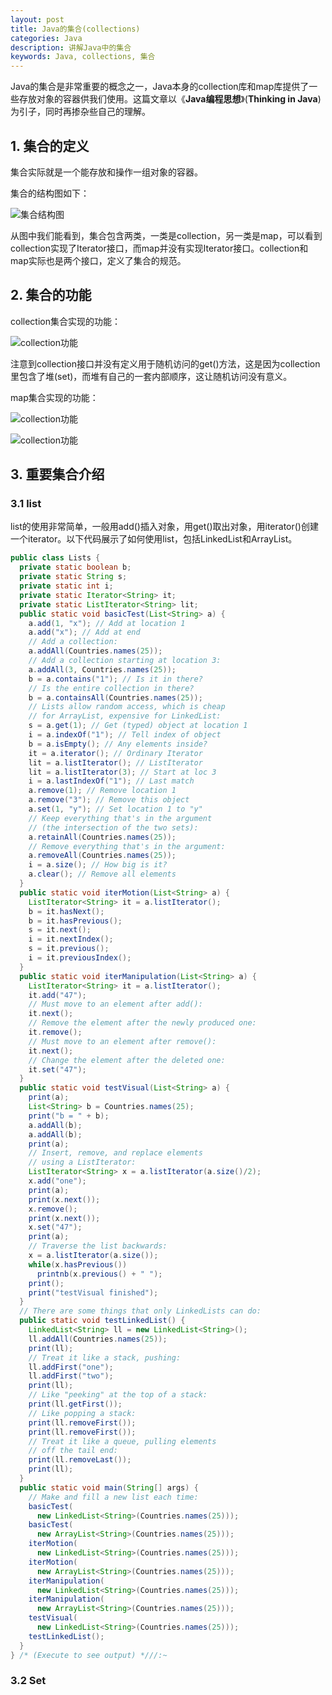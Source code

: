 ```yaml
---
layout: post
title: Java的集合(collections)
categories: Java
description: 讲解Java中的集合
keywords: Java, collections, 集合
---
```


Java的集合是非常重要的概念之一，Java本身的collection库和map库提供了一些存放对象的容器供我们使用。这篇文章以《**Java编程思想**》(**Thinking in Java**)为引子，同时再掺杂些自己的理解。

## 1. 集合的定义

集合实际就是一个能存放和操作一组对象的容器。

集合的结构图如下：

![集合结构图](/images/posts/java/collection_1.PNG)

从图中我们能看到，集合包含两类，一类是collection，另一类是map，可以看到collection实现了Iterator接口，而map并没有实现Iterator接口。collection和map实际也是两个接口，定义了集合的规范。

## 2. 集合的功能

collection集合实现的功能：

![collection功能](/images/posts/java/collection_2.PNG)

注意到collection接口并没有定义用于随机访问的get()方法，这是因为collection里包含了堆(set)，而堆有自己的一套内部顺序，这让随机访问没有意义。

map集合实现的功能：

![collection功能](/images/posts/java/collection_3.PNG)

![collection功能](/images/posts/java/collection_4.PNG)

## 3. 重要集合介绍

### 3.1 list

list的使用非常简单，一般用add()插入对象，用get()取出对象，用iterator()创建一个iterator。以下代码展示了如何使用list，包括LinkedList和ArrayList。

```java
public class Lists {
  private static boolean b;
  private static String s;
  private static int i;
  private static Iterator<String> it;
  private static ListIterator<String> lit;
  public static void basicTest(List<String> a) {
    a.add(1, "x"); // Add at location 1
    a.add("x"); // Add at end
    // Add a collection:
    a.addAll(Countries.names(25));
    // Add a collection starting at location 3:
    a.addAll(3, Countries.names(25));
    b = a.contains("1"); // Is it in there?
    // Is the entire collection in there?
    b = a.containsAll(Countries.names(25));
    // Lists allow random access, which is cheap
    // for ArrayList, expensive for LinkedList:
    s = a.get(1); // Get (typed) object at location 1
    i = a.indexOf("1"); // Tell index of object
    b = a.isEmpty(); // Any elements inside?
    it = a.iterator(); // Ordinary Iterator
    lit = a.listIterator(); // ListIterator
    lit = a.listIterator(3); // Start at loc 3
    i = a.lastIndexOf("1"); // Last match
    a.remove(1); // Remove location 1
    a.remove("3"); // Remove this object
    a.set(1, "y"); // Set location 1 to "y"
    // Keep everything that's in the argument
    // (the intersection of the two sets):
    a.retainAll(Countries.names(25));
    // Remove everything that's in the argument:
    a.removeAll(Countries.names(25));
    i = a.size(); // How big is it?
    a.clear(); // Remove all elements
  }
  public static void iterMotion(List<String> a) {
    ListIterator<String> it = a.listIterator();
    b = it.hasNext();
    b = it.hasPrevious();
    s = it.next();
    i = it.nextIndex();
    s = it.previous();
    i = it.previousIndex();
  }
  public static void iterManipulation(List<String> a) {
    ListIterator<String> it = a.listIterator();
    it.add("47");
    // Must move to an element after add():
    it.next();
    // Remove the element after the newly produced one:
    it.remove();
    // Must move to an element after remove():
    it.next();
    // Change the element after the deleted one:
    it.set("47");
  }
  public static void testVisual(List<String> a) {
    print(a);
    List<String> b = Countries.names(25);
    print("b = " + b);
    a.addAll(b);
    a.addAll(b);
    print(a);
    // Insert, remove, and replace elements
    // using a ListIterator:
    ListIterator<String> x = a.listIterator(a.size()/2);
    x.add("one");
    print(a);
    print(x.next());
    x.remove();
    print(x.next());
    x.set("47");
    print(a);
    // Traverse the list backwards:
    x = a.listIterator(a.size());
    while(x.hasPrevious())
      printnb(x.previous() + " ");
    print();
    print("testVisual finished");
  }
  // There are some things that only LinkedLists can do:
  public static void testLinkedList() {
    LinkedList<String> ll = new LinkedList<String>();
    ll.addAll(Countries.names(25));
    print(ll);
    // Treat it like a stack, pushing:
    ll.addFirst("one");
    ll.addFirst("two");
    print(ll);
    // Like "peeking" at the top of a stack:
    print(ll.getFirst());
    // Like popping a stack:
    print(ll.removeFirst());
    print(ll.removeFirst());
    // Treat it like a queue, pulling elements
    // off the tail end:
    print(ll.removeLast());
    print(ll);
  }
  public static void main(String[] args) {
    // Make and fill a new list each time:
    basicTest(
      new LinkedList<String>(Countries.names(25)));
    basicTest(
      new ArrayList<String>(Countries.names(25)));
    iterMotion(
      new LinkedList<String>(Countries.names(25)));
    iterMotion(
      new ArrayList<String>(Countries.names(25)));
    iterManipulation(
      new LinkedList<String>(Countries.names(25)));
    iterManipulation(
      new ArrayList<String>(Countries.names(25)));
    testVisual(
      new LinkedList<String>(Countries.names(25)));
    testLinkedList();
  }
} /* (Execute to see output) *///:~
```

### 3.2 Set


